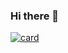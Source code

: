 ### Hi there 👋

<a href="https://github.com/rixellitz/"><img src="https://camo.githubusercontent.com/a496513a9eab9a412986389b482a2a7bea14e93e6f68e5234898257cc5ed64e0/68747470733a2f2f6769746875622d726561646d652d73746174732e76657263656c2e6170702f6170693f757365726e616d653d6a6f616f706564726f7630267468656d653d6461726b2673686f775f69636f6e733d74727565" alt="card" data-canonical-src="[https://github-readme-stats.vercel.app/api?username=rixellitz&amp;theme=dark&amp;show_icons=true](https://github-readme-stats.vercel.app/api?username=rixellitz&amp;theme=dark&amp;show_icons=true)" style="max-width: 100%;"></a>


<!--
**RixelLitz/RixelLitz** is a ✨ _special_ ✨ repository because its `README.md` (this file) appears on your GitHub profile.

Here are some ideas to get you started:

- 🔭 I’m currently working on ...
- 🌱 I’m currently learning ...
- 👯 I’m looking to collaborate on ...
- 🤔 I’m looking for help with ...
- 💬 Ask me about ...
- 📫 How to reach me: ...
- 😄 Pronouns: ...
- ⚡ Fun fact: ...
-->
